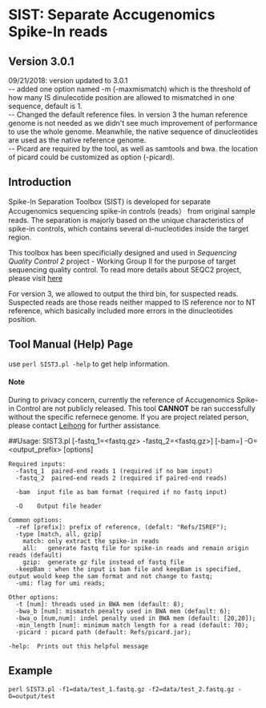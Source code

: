 # SIST: Separate Accugenomics Spike-In reads
## Version 3.0.1
09/21/2018: version updated to 3.0.1  
 -- added one option named -m (-maxmismatch) which is the threshold of how many IS dinulecotide position are allowed to mismatched in one sequence, default is 1.  
 -- Changed the default reference files. In version 3 the human reference genome is not needed as we didn't see much improvement of performance to use the whole genome. Meanwhile, the native sequence of dinucleotides are used as the native reference genome.  
 -- Picard are required by the tool, as well as samtools and bwa. the location of picard could be customized as option (-picard).


## Introduction

Spike-In Separation Toolbox (SIST) is developed for separate Accugenomics sequencing spike-in controls (reads） from original sample reads. The separation is majorly based on the unique characteristics of spike-in controls, which contains several di-nucleotides inside the target region.  

This toolbox has been specificially designed and used in *Sequencing Quality Control 2* project - Working Group II for the purpose of target sequencing quality control. To read more details about SEQC2 project, please visit [here](https://www.fda.gov/ScienceResearch/BioinformaticsTools/MicroarrayQualityControlProject/ucm507935.htm)   

For version 3, we allowed to output the third bin, for suspected reads. Suspected reads are those reads neither mapped to IS reference nor to NT reference, which basically included more errors in the dinucleotides position.

## Tool Manual (Help) Page
use `perl SIST3.pl -help` to get help information.

#### **Note**
During to privacy concern, currently the reference of Accugenomics Spike-in Control are not publicly released. This tool **CANNOT** be ran successfully without the specific refernece genome. If you are project related person, please contact [Leihong](mailto:leihong.wu@fda.hhs.gov) for further assistance.  

##Usage:
      SIST3.pl [-fastq_1=<fastq.gz> -fastq_2=<fastq.gz>] [-bam=<bam>] -O=<output_prefix> [options]
    
    Required inputs:
      -fastq_1  paired-end reads 1 (required if no bam input)
      -fastq_2  paired-end reads 2 (required if paired-end reads)
    
      -bam  input file as bam format (required if no fastq input)
    
      -O    Output file header 
    
    Common options:
      -ref [prefix]: prefix of reference, (defalt: "Refs/ISREF");
	  -type [match, all, gzip] 
        match: only extract the spike-in reads 
        all:   generate fastq file for spike-in reads and remain origin reads (default)
        gzip:  generate gz file instead of fastq file
      -keepBam : when the input is bam file and keepBam is specified, output would keep the sam format and not change to fastq; 
      -umi: flag for umi reads;
      
    Other options:
      -t [num]: threads used in BWA mem (default: 8);
      -bwa_b [num]: mismatch penalty used in BWA mem (default: 6);
      -bwa_o [num,num]: indel penalty used in BWA mem (default: [20,20]);
      -min_length [num]: minimum match length for a read (default: 70);
      -picard : picard path (default: Refs/picard.jar);
      
    -help:  Prints out this helpful message

## Example 
 
`perl SIST3.pl -f1=data/test_1.fastq.gz -f2=data/test_2.fastq.gz -O=output/test`
